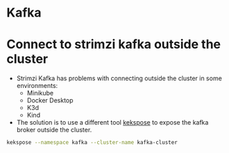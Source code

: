 # Kafka
# Connect to strimzi kafka outside the cluster
- Strimzi Kafka has problems with connecting outside the cluster in some environments:
  + Minikube
  + Docker Desktop
  + K3d
  + Kind
- The solution is to use a different tool [kekspose](https://github.com/scholzj/kekspose) to expose the kafka broker outside the cluster.
```bash
kekspose --namespace kafka --cluster-name kafka-cluster
 ```